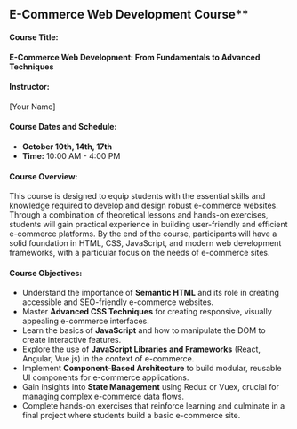 ## E-Commerce Web Development Course**

#### **Course Title:**
**E-Commerce Web Development: From Fundamentals to Advanced Techniques**

#### **Instructor:**
[Your Name]

#### **Course Dates and Schedule:**
- **October 10th, 14th, 17th**
- **Time:** 10:00 AM - 4:00 PM

#### **Course Overview:**
This course is designed to equip students with the essential skills and knowledge required to develop and design robust e-commerce websites. Through a combination of theoretical lessons and hands-on exercises, students will gain practical experience in building user-friendly and efficient e-commerce platforms. By the end of the course, participants will have a solid foundation in HTML, CSS, JavaScript, and modern web development frameworks, with a particular focus on the needs of e-commerce sites.

#### **Course Objectives:**
- Understand the importance of **Semantic HTML** and its role in creating accessible and SEO-friendly e-commerce websites.
- Master **Advanced CSS Techniques** for creating responsive, visually appealing e-commerce interfaces.
- Learn the basics of **JavaScript** and how to manipulate the DOM to create interactive features.
- Explore the use of **JavaScript Libraries and Frameworks** (React, Angular, Vue.js) in the context of e-commerce.
- Implement **Component-Based Architecture** to build modular, reusable UI components for e-commerce applications.
- Gain insights into **State Management** using Redux or Vuex, crucial for managing complex e-commerce data flows.
- Complete hands-on exercises that reinforce learning and culminate in a final project where students build a basic e-commerce site.